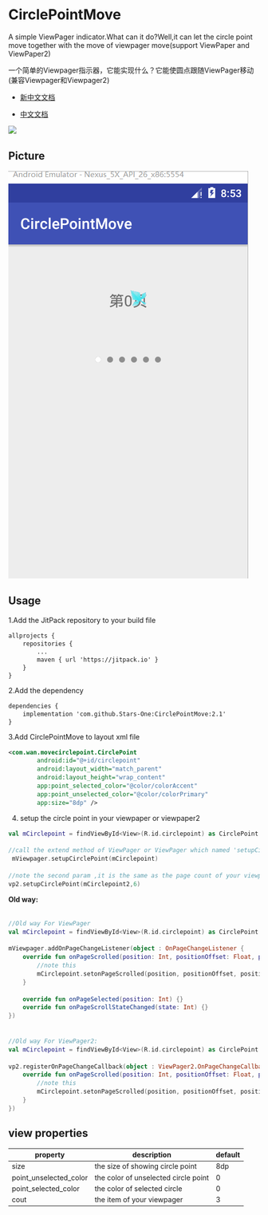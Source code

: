 # CirclePointMove

A simple ViewPager indicator.What can it do?Well,it can let the circle point move together with the move of viewpager move(support ViewPaper and ViewPaper2)

一个简单的Viewpager指示器，它能实现什么？它能使圆点跟随ViewPager移动(兼容Viewpager和Viewpager2)

- [新中文文档](https://github.com/stars-one/CirclePointMove/blob/master/README_zh.md)

- [中文文档](http://www.cnblogs.com/kexing/p/8433289.html)

<img src="https://jitpack.io/v/stars-one/CirclePointMove.svg" />

## Picture 
![]( https://github.com/Stars-One/CirclePointMove/raw/master/app/picture/b.gif)

## Usage 
  
1.Add the JitPack repository to your build file

```	
allprojects {
    repositories {
        ...
        maven { url 'https://jitpack.io' }
    }
}
```  

2.Add the dependency

```
dependencies {
    implementation 'com.github.Stars-One:CirclePointMove:2.1'
}
```  

3.Add CirclePointMove to layout xml file
```xml
<com.wan.movecirclepoint.CirclePoint
        android:id="@+id/circlepoint"
        android:layout_width="match_parent"
        android:layout_height="wrap_content"
        app:point_selected_color="@color/colorAccent"
        app:point_unselected_color="@color/colorPrimary"
        app:size="8dp" />
```

4. setup the circle point in your viewpaper or viewpaper2

```kotlin
val mCirclepoint = findViewById<View>(R.id.circlepoint) as CirclePoint

//call the extend method of ViewPager or ViewPager which named 'setupCirclePoint'
 mViewpager.setupCirclePoint(mCirclepoint)

//note the second param ,it is the same as the page count of your viewpaper2
vp2.setupCirclePoint(mCirclepoint2,6)
```

**Old way:**

```kotlin

//Old way For ViewPager
val mCirclepoint = findViewById<View>(R.id.circlepoint) as CirclePoint

mViewpager.addOnPageChangeListener(object : OnPageChangeListener {
    override fun onPageScrolled(position: Int, positionOffset: Float, positionOffsetPixels: Int) {
        //note this
        mCirclepoint.setonPageScrolled(position, positionOffset, positionOffsetPixels)
    }

    override fun onPageSelected(position: Int) {}
    override fun onPageScrollStateChanged(state: Int) {}
})


//Old way For ViewPager2:
val mCirclepoint = findViewById<View>(R.id.circlepoint) as CirclePoint

vp2.registerOnPageChangeCallback(object : ViewPager2.OnPageChangeCallback() {
    override fun onPageScrolled(position: Int, positionOffset: Float, positionOffsetPixels: Int) {
        //note this
        mCirclepoint.setonPageScrolled(position, positionOffset, positionOffsetPixels)
    }
})
```

## view properties

|property				|description							|default|
|--						|--										|--		|
|size					|the size of showing circle point		|8dp	|
|point_unselected_color	|the color of unselected circle point	|0		|
|point_selected_color	|the color of selected circle			|0		|
|cout					|the item of your viewpager				|3		|



